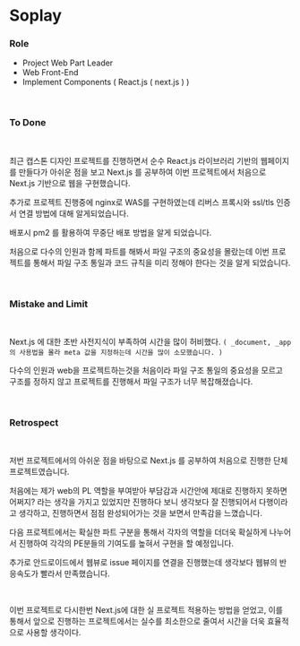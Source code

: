 # Soplay

### Role

- Project Web Part Leader
- Web Front-End
- Implement Components ( React.js ( next.js ) )

<br />

### To Done

<br />

최근 캡스톤 디자인 프로젝트를 진행하면서 순수 React.js 라이브러리 기반의 웹페이지를 만들다가 아쉬운 점을 보고 Next.js 를 공부하여 이번 프로젝트에서 처음으로 Next.js 기반으로 웹을 구현했습니다.

추가로 프로젝트 진행중에 nginx로 WAS를 구현하였는데 리버스 프록시와 ssl/tls 인증서 연결 방법에 대해 알게되었습니다.

배포시 pm2 를 활용하여 무중단 배포 방법을 알게 되었습니다.

처음으로 다수의 인원과 함께 파트를 해봐서 파일 구조의 중요성을 몰랐는데 이번 프로젝트를 통해서 파일 구조 통일과 코드 규칙을 미리 정해야 한다는 것을 알게 되었습니다.

<br/>

### Mistake and Limit

<br />

Next.js 에 대한 초반 사전지식이 부족하여 시간을 많이 허비했다. `( _document, _app 의 사용법을 몰라 meta 값을 지정하는데 시간을 많이 소모했습니다. )`

다수의 인원과 web을 프로젝트하는것을 처음이라 파일 구조 통일의 중요성을 모르고 구조를 정하지 않고 프로젝트를 진행해서 파일 구조가 너무 복잡해졌습니다.

<br />

### Retrospect

<br />

저번 프로젝트에서의 아쉬운 점을 바탕으로 Next.js 를 공부하여 처음으로 진행한 단체 프로젝트였습니다.

처음에는 제가 web의 PL 역할을 부여받아 부담감과 시간안에 제대로 진행하지 못하면 어쩌지? 라는 생각을 가지고 있었지만 진행하다 보니 생각보다 잘 진행되어서 다행이라고 생각하고,
진행하면서 점점 완성되어가는 것을 보면서 만족감을 느꼈습니다.

다음 프로젝트에서는 확실한 파트 구분을 통해서 각자의 역할을 더더욱 확실하게 나누어서 진행하여 각각의 PE분들의 기여도를 높혀서 구현을 할 예정입니다.

추가로 안드로이드에서 웹뷰로 issue 페이지를 연결을 진행했는데 생각보다 웹뷰의 반응속도가 빨라서 만족했습니다.

<br />

이번 프로젝트로 다시한번 Next.js에 대한 실 프로젝트 적용하는 방법을 얻었고, 이를 통해서 앞으로 진행하는 프로젝트에서는 실수를 최소한으로 줄여서 시간을 더욱 효율적으로 사용할 생각이다.
